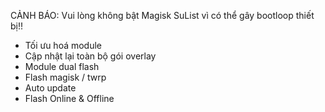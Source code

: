 CẢNH BÁO: Vui lòng không bật Magisk SuList vì có thể gây bootloop thiết bị!!

- Tối ưu hoá module
- Cập nhật lại toàn bộ gói overlay
- Module dual flash
- Flash magisk / twrp
- Auto update
- Flash Online & Offline
